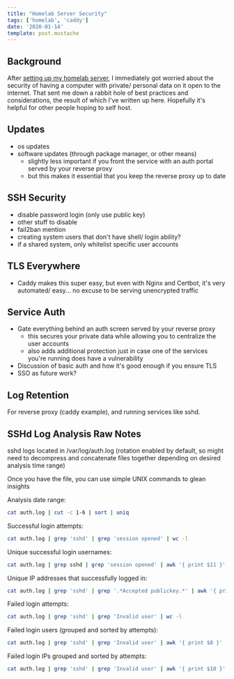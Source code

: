 ```yaml
---
title: "Homelab Server Security"
tags: ['homelab', 'caddy']
date: '2020-01-14'
template: post.mustache
---
```


## Background
After [setting up my homelab server](/homelab-server), I immediately got worried about the security of having a computer with private/ personal data on it open to the internet. That sent me down a rabbit hole of best practices and considerations, the result of which I've written up here. Hopefully it's helpful for other people hoping to self host.

## Updates
- os updates
- software updates (through package manager, or other means)
  - slightly less important if you front the service with an auth portal served by your reverse proxy
  - but this makes it essential that you keep the reverse proxy up to date

## SSH Security
- disable password login (only use public key)
- other stuff to disable
- fail2ban mention
- creating system users that don't have shell/ login ability?
- if a shared system, only whitelist specific user accounts

## TLS Everywhere
- Caddy makes this super easy, but even with Nginx and Certbot, it's very automated/ easy... no excuse to be serving unencrypted traffic

## Service Auth
- Gate everything behind an auth screen served by your reverse proxy
  - this secures your private data while allowing you to centralize the user accounts
  - also adds additional protection just in case one of the services you're running does have a vulnerability
- Discussion of basic auth and how it's good enough if you ensure TLS
- SSO as future work?

## Log Retention
For reverse proxy (caddy example), and running services like sshd.

## SSHd Log Analysis Raw Notes
sshd logs located in /var/log/auth.log (rotation enabled by default, so might need to decompress and concatenate files together depending on desired analysis time range)

Once you have the file, you can use simple UNIX commands to glean insights

Analysis date range:
```bash
cat auth.log | cut -c 1-6 | sort | uniq
```

Successful login attempts:
```bash
cat auth.log | grep 'sshd' | grep 'session opened' | wc -l
```

Unique successful login usernames:
```bash
cat auth.log | grep sshd | grep 'session opened' | awk '{ print $11 }' | sort | uniq
```

Unique IP addresses that successfully logged in:
```bash
cat auth.log | grep 'sshd' | grep '.*Accepted publickey.*' | awk '{ print $11 }' | sort | uniq
```

Failed login attempts:
```bash
cat auth.log | grep 'sshd' | grep 'Invalid user' | wc -l
```

Failed login users (grouped and sorted by attempts):
```bash
cat auth.log | grep 'sshd' | grep 'Invalid user' | awk '{ print $8 }' | sort | uniq -c | sort -r
```

Failed login IPs grouped and sorted by attempts:
```bash
cat auth.log | grep 'sshd' | grep 'Invalid user' | awk '{ print $10 }' | sort | uniq -c | sort -r
```
